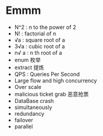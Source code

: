 # Emmm

* N^2 : n to the power of 2
* N! : factorial of n
* √a : square root of a
* 3√a : cubic root of a
* n√ a : n th root of a
* enum 枚举
* extract 提炼
* QPS : Queries Per Second
* Large flow and high concurrency
* Over scale
* malicious ticket grab 恶意抢票
* DataBase crash
* simultaneously 
* redundancy
* failover
* parallel
